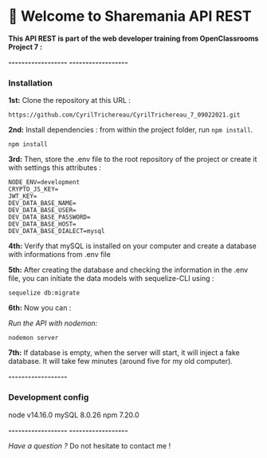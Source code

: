 # 🚀 Welcome to Sharemania API REST #


**This API REST is part of the web developer training from OpenClassrooms**
**Project 7 :**

***------------------***
***------------------***

### Installation ###

**1st:** Clone the repository at this URL : 
```
https://github.com/CyrilTrichereau/CyrilTrichereau_7_09022021.git
```

**2nd:** Install dependencies : from within the project folder, run `npm install`.

```
npm install
```

**3rd:** Then, store the .env file to the root repository of the project or create it with settings this attributes :

```env
NODE_ENV=development
CRYPTO_JS_KEY= 
JWT_KEY=
DEV_DATA_BASE_NAME=
DEV_DATA_BASE_USER=
DEV_DATA_BASE_PASSWORD=
DEV_DATA_BASE_HOST=
DEV_DATA_BASE_DIALECT=mysql
```

**4th:** Verify that mySQL is installed on your computer and create a database with informations from .env file

**5th:** After creating the database and checking the information in the .env file, you can initiate the data models with sequelize-CLI using :
```
sequelize db:migrate
``` 

**6th:** Now you can :

*Run the API with nodemon:*
```
nodemon server
```

**7th:** If database is empty, when the server will start, it will inject a fake database. It will take few minutes (around five for my old computer).


***------------------***
### Development config ###

node v14.16.0
mySQL 8.0.26
npm 7.20.0

***------------------***
***------------------***

*Have a question ?*
Do not hesitate to contact me !
